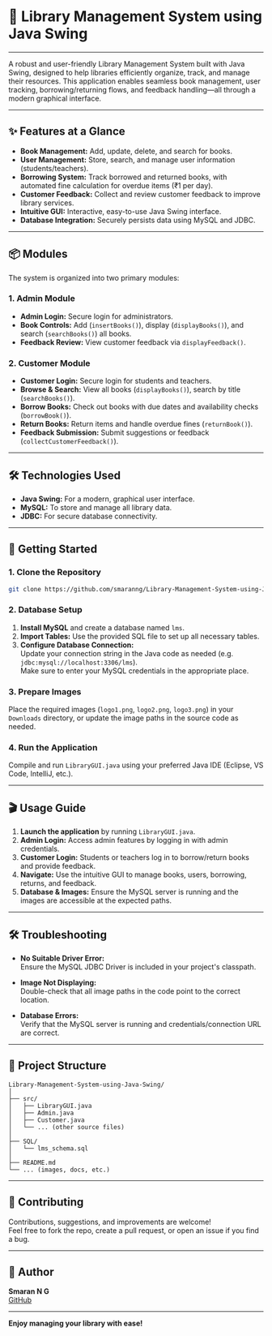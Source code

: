 # 🏦 Library Management System using Java Swing

---

A robust and user-friendly Library Management System built with Java Swing, designed to help libraries efficiently organize, track, and manage their resources. This application enables seamless book management, user tracking, borrowing/returning flows, and feedback handling—all through a modern graphical interface.

---

## ✨ Features at a Glance

- **Book Management:** Add, update, delete, and search for books.
- **User Management:** Store, search, and manage user information (students/teachers).
- **Borrowing System:** Track borrowed and returned books, with automated fine calculation for overdue items (₹1 per day).
- **Customer Feedback:** Collect and review customer feedback to improve library services.
- **Intuitive GUI:** Interactive, easy-to-use Java Swing interface.
- **Database Integration:** Securely persists data using MySQL and JDBC.

---

## 📦 Modules

The system is organized into two primary modules:

### 1. Admin Module
- **Admin Login:** Secure login for administrators.
- **Book Controls:** Add (`insertBooks()`), display (`displayBooks()`), and search (`searchBooks()`) all books.
- **Feedback Review:** View customer feedback via `displayFeedback()`.

### 2. Customer Module
- **Customer Login:** Secure login for students and teachers.
- **Browse & Search:** View all books (`displayBooks()`), search by title (`searchBooks()`).
- **Borrow Books:** Check out books with due dates and availability checks (`borrowBook()`).
- **Return Books:** Return items and handle overdue fines (`returnBook()`).
- **Feedback Submission:** Submit suggestions or feedback (`collectCustomerFeedback()`).

---

## 🛠️ Technologies Used

- **Java Swing:** For a modern, graphical user interface.
- **MySQL:** To store and manage all library data.
- **JDBC:** For secure database connectivity.

---

## 🚀 Getting Started

### 1. **Clone the Repository**

```bash
git clone https://github.com/smaranng/Library-Management-System-using-Java-Swing.git
```

### 2. **Database Setup**

1. **Install MySQL** and create a database named `lms`.
2. **Import Tables:** Use the provided SQL file to set up all necessary tables.
3. **Configure Database Connection:**  
   Update your connection string in the Java code as needed (e.g. `jdbc:mysql://localhost:3306/lms`).  
   Make sure to enter your MySQL credentials in the appropriate place.

### 3. **Prepare Images**

Place the required images (`logo1.png`, `logo2.png`, `logo3.png`) in your `Downloads` directory, or update the image paths in the source code as needed.

### 4. **Run the Application**

Compile and run `LibraryGUI.java` using your preferred Java IDE (Eclipse, VS Code, IntelliJ, etc.).

---

## 🎬 Usage Guide

1. **Launch the application** by running `LibraryGUI.java`.
2. **Admin Login:** Access admin features by logging in with admin credentials.
3. **Customer Login:** Students or teachers log in to borrow/return books and provide feedback.
4. **Navigate:** Use the intuitive GUI to manage books, users, borrowing, returns, and feedback.
5. **Database & Images:** Ensure the MySQL server is running and the images are accessible at the expected paths.

---

## 🛠️ Troubleshooting

- **No Suitable Driver Error:**  
  Ensure the MySQL JDBC Driver is included in your project's classpath.

- **Image Not Displaying:**  
  Double-check that all image paths in the code point to the correct location.

- **Database Errors:**  
  Verify that the MySQL server is running and credentials/connection URL are correct.

---

## 📂 Project Structure

```
Library-Management-System-using-Java-Swing/
│
├── src/
│   ├── LibraryGUI.java
│   ├── Admin.java
│   ├── Customer.java
│   └── ... (other source files)
│
├── SQL/
│   └── lms_schema.sql
│
├── README.md
└── ... (images, docs, etc.)
```

---

## 🤝 Contributing

Contributions, suggestions, and improvements are welcome!  
Feel free to fork the repo, create a pull request, or open an issue if you find a bug.

---

## 👤 Author

**Smaran N G**  
[GitHub](https://github.com/smaranng)

---

**Enjoy managing your library with ease!**

